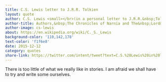 ```yaml
---
title: C.S. Lewis letter to J.R.R. Tolkien
layout: quote
author: C.S. Lewis <small></br>(in a personal letter to J.R.R.&nbsp;Tolkien)</small>
author-title: Authors,&nbsp;The Chronicles of Narnia and The&nbsp;Lord&nbsp;of&nbsp;The&nbsp;Rings, respectively
author-image: cs-lewis
about: https://en.wikipedia.org/wiki/C._S._Lewis
background-color: '110,142,178'
text-color: 'f1f6e8'
date: 2015-12-12
category: quotes
share-link: https://twitter.com/intent/tweet?text=C.S.%20Lewis%20in%20letter%20to%20J.R.R.%20Tolkien%20pic.twitter.com/NhHa9qAxww
---
```


There is too little of what we really like in stories. I am afraid we shall have to try and write&nbsp;some&nbsp;ourselves.